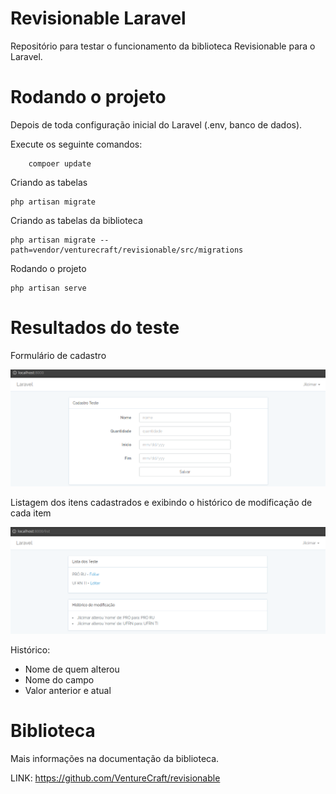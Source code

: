 # Revisionable Laravel
Repositório para testar o funcionamento da biblioteca Revisionable para o Laravel.

# Rodando o projeto

Depois de toda configuração inicial do Laravel (.env, banco de dados). 

Execute os seguinte comandos:

```
    compoer update
```
Criando as tabelas
```
php artisan migrate
```

Criando as tabelas da biblioteca
```
php artisan migrate --path=vendor/venturecraft/revisionable/src/migrations
```

Rodando o projeto
```
php artisan serve
```

# Resultados do teste
 Formulário de cadastro
<p align="center"><img src="https://github.com/jilcimar/revisionable-laravel/blob/master/public/imagens/store.png"></p>

Listagem dos itens cadastrados e exibindo o histórico de modificação de cada item

<p align="center"><img src="https://github.com/jilcimar/revisionable-laravel/blob/master/public/imagens/history.png"></p>

Histórico:
- Nome de quem alterou
- Nome do campo
- Valor anterior e atual 

# Biblioteca
Mais informações na documentação da biblioteca.

LINK: https://github.com/VentureCraft/revisionable
